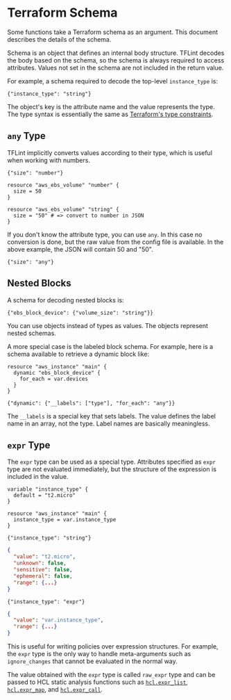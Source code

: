 # Terraform Schema

Some functions take a Terraform schema as an argument. This document describes the details of the schema.

Schema is an object that defines an internal body structure. TFLint decodes the body based on the schema, so the schema is always required to access attributes. Values not set in the schema are not included in the return value.

For example, a schema required to decode the top-level `instance_type` is:

```rego
{"instance_type": "string"}
```

The object's key is the attribute name and the value represents the type. The type syntax is essentially the same as [Terraform's type constraints](https://developer.hashicorp.com/terraform/language/expressions/type-constraints).

## `any` Type

TFLint implicitly converts values according to their type, which is useful when working with numbers.

```rego
{"size": "number"}
```

```hcl
resource "aws_ebs_volume" "number" {
  size = 50
}

resource "aws_ebs_volume" "string" {
  size = "50" # => convert to number in JSON
}
```

If you don't know the attribute type, you can use `any`. In this case no conversion is done, but the raw value from the config file is available. In the above example, the JSON will contain 50 and "50".

```rego
{"size": "any"}
```

## Nested Blocks

A schema for decoding nested blocks is:

```rego
{"ebs_block_device": {"volume_size": "string"}}
```

You can use objects instead of types as values. The objects represent nested schemas.

A more special case is the labeled block schema. For example, here is a schema available to retrieve a dynamic block like:

```hcl
resource "aws_instance" "main" {
  dynamic "ebs_block_device" {
    for_each = var.devices
  }
}
```

```rego
{"dynamic": {"__labels": ["type"], "for_each": "any"}}
```

The `__labels` is a special key that sets labels. The value defines the label name in an array, not the type. Label names are basically meaningless.

## `expr` Type

The `expr` type can be used as a special type. Attributes specified as `expr` type are not evaluated immediately, but the structure of the expression is included in the value.

```hcl
variable "instance_type" {
  default = "t2.micro"
}

resource "aws_instance" "main" {
  instance_type = var.instance_type
}
```

```rego
{"instance_type": "string"}
```

```json
{
  "value": "t2.micro",
  "unknown": false,
  "sensitive": false,
  "ephemeral": false,
  "range": {...}
}
```

```rego
{"instance_type": "expr"}
```

```json
{
  "value": "var.instance_type",
  "range": {...}
}
```

This is useful for writing policies over expression structures. For example, the `expr` type is the only way to handle meta-arguments such as `ignore_changes` that cannot be evaluated in the normal way.

The value obtained with the `expr` type is called `raw_expr` type and can be passed to HCL static analysis functions such as [`hcl.expr_list`](./functions.md#hclexpr_list), [`hcl.expr_map`](./functions.md#hclexpr_map), and [`hcl.expr_call`](./functions.md#hclexpr_call).
